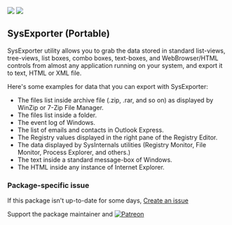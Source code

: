 [![](https://img.shields.io/chocolatey/v/sysexp.portable?color=green&label=sysexp.portable)](https://chocolatey.org/packages/sysexp.portable) [![](https://img.shields.io/chocolatey/dt/sysexp.portable)](https://chocolatey.org/packages/sysexp.portable)

## SysExporter (Portable)

SysExporter utility allows you to grab the data stored in standard list-views, tree-views, list boxes, combo boxes, text-boxes, and WebBrowser/HTML controls from
almost any application running on your system, and export it to text, HTML or XML file.

Here's some examples for data that you can export with SysExporter:

* The files list inside archive file (.zip, .rar, and so on) as displayed by WinZip or 7-Zip File Manager. 
* The files list inside a folder.
* The event log of Windows.
* The list of emails and contacts in Outlook Express. 
* The Registry values displayed in the right pane of the Registry Editor.
* The data displayed by SysInternals utilities (Registry Monitor, File Monitor, Process Explorer, and others.) 
* The text inside a standard message-box of Windows.
* The HTML inside any instance of Internet Explorer.

### Package-specific issue
If this package isn't up-to-date for some days, [Create an issue](https://github.com/tunisiano187/Chocolatey-packages/issues/new/choose)

Support the package maintainer and [![Patreon](https://cdn.jsdelivr.net/gh/tunisiano187/Chocolatey-packages@d15c4e19c709e7148588d4523ffc6dd3cd3c7e5e/icons/patreon.png)](https://www.patreon.com/bePatron?u=39585820)
